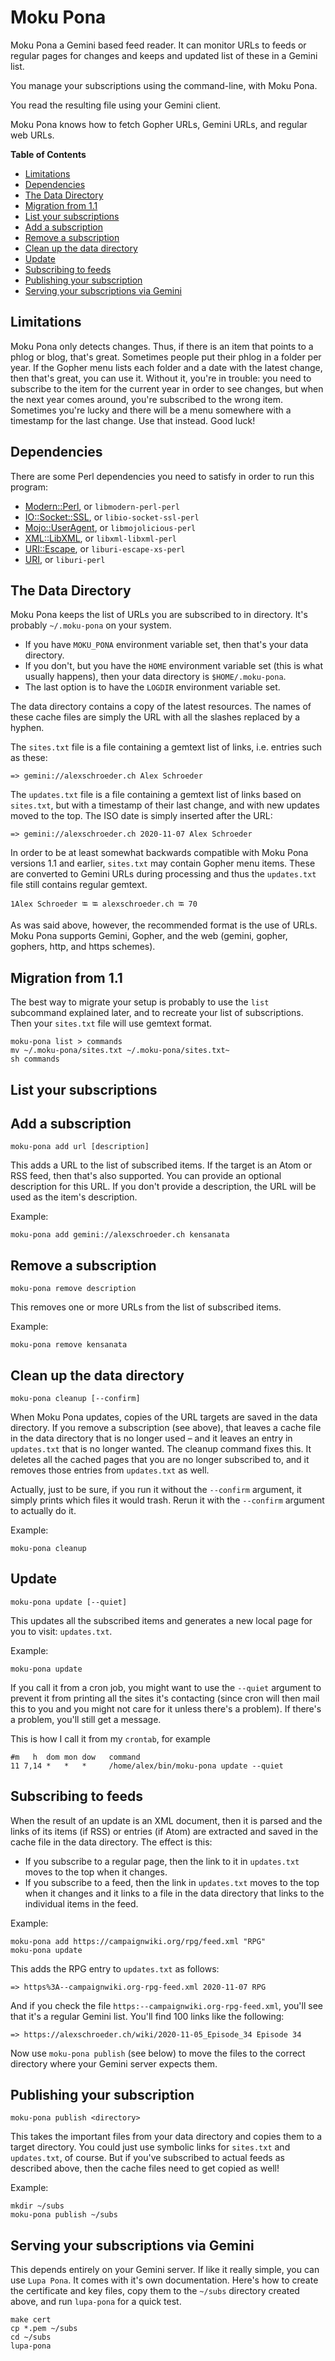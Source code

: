 # Moku Pona

Moku Pona a Gemini based feed reader. It can monitor URLs to feeds or regular
pages for changes and keeps and updated list of these in a Gemini list.

You manage your subscriptions using the command-line, with Moku Pona.

You read the resulting file using your Gemini client.

Moku Pona knows how to fetch Gopher URLs, Gemini URLs, and regular web URLs.

**Table of Contents**

- [Limitations](#limitations)
- [Dependencies](#dependencies)
- [The Data Directory](#the-data-directory)
- [Migration from 1.1](#migration-from-1-1)
- [List your subscriptions](#list-your-subscriptions)
- [Add a subscription](#add-a-subscription)
- [Remove a subscription](#remove-a-subscription)
- [Clean up the data directory](#clean-up-the-data-directory)
- [Update](#update)
- [Subscribing to feeds](#subscribing-to-feeds)
- [Publishing your subscription](#publishing-your-subscription)
- [Serving your subscriptions via Gemini](#serving-your-subscriptions-via-gemini)

## Limitations

Moku Pona only detects changes. Thus, if there is an item that points to a phlog
or blog, that's great. Sometimes people put their phlog in a folder per year. If
the Gopher menu lists each folder and a date with the latest change, then that's
great, you can use it. Without it, you're in trouble: you need to subscribe to
the item for the current year in order to see changes, but when the next year
comes around, you're subscribed to the wrong item. Sometimes you're lucky and
there will be a menu somewhere with a timestamp for the last change. Use that
instead. Good luck!

## Dependencies

There are some Perl dependencies you need to satisfy in order to run this
program:

- [Modern::Perl](https://metacpan.org/pod/Modern%3A%3APerl), or `libmodern-perl-perl`
- [IO::Socket::SSL](https://metacpan.org/pod/IO%3A%3ASocket%3A%3ASSL), or `libio-socket-ssl-perl`
- [Mojo::UserAgent](https://metacpan.org/pod/Mojo%3A%3AUserAgent), or `libmojolicious-perl`
- [XML::LibXML](https://metacpan.org/pod/XML%3A%3ALibXML), or `libxml-libxml-perl`
- [URI::Escape](https://metacpan.org/pod/URI%3A%3AEscape), or `liburi-escape-xs-perl`
- [URI](https://metacpan.org/pod/URI), or `liburi-perl`

## The Data Directory

Moku Pona keeps the list of URLs you are subscribed to in directory. It's
probably `~/.moku-pona` on your system.

- If you have `MOKU_PONA` environment variable set, then that's your data
directory.
- If you don't, but you have the `HOME` environment variable set (this is
what usually happens), then your data directory is `$HOME/.moku-pona`.
- The last option is to have the `LOGDIR` environment variable set.

The data directory contains a copy of the latest resources. The names of these
cache files are simply the URL with all the slashes replaced by a hyphen.

The `sites.txt` file is a file containing a gemtext list of links, i.e. entries
such as these:

    => gemini://alexschroeder.ch Alex Schroeder

The `updates.txt` file is a file containing a gemtext list of links based on
`sites.txt`, but with a timestamp of their last change, and with new updates
moved to the top. The ISO date is simply inserted after the URL:

    => gemini://alexschroeder.ch 2020-11-07 Alex Schroeder

In order to be at least somewhat backwards compatible with Moku Pona versions
1.1 and earlier, `sites.txt` may contain Gopher menu items. These are converted
to Gemini URLs during processing and thus the `updates.txt` file still contains
regular gemtext.

    1Alex Schroeder ⭾ ⭾ alexschroeder.ch ⭾ 70

As was said above, however, the recommended format is the use of URLs. Moku Pona
supports Gemini, Gopher, and the web (gemini, gopher, gophers, http, and https
schemes).

## Migration from 1.1

The best way to migrate your setup is probably to use the `list` subcommand
explained later, and to recreate your list of subscriptions. Then your
`sites.txt` file will use gemtext format.

    moku-pona list > commands
    mv ~/.moku-pona/sites.txt ~/.moku-pona/sites.txt~
    sh commands

## List your subscriptions

## Add a subscription

    moku-pona add url [description]

This adds a URL to the list of subscribed items. If the target is an Atom or RSS
feed, then that's also supported. You can provide an optional description for
this URL. If you don't provide a description, the URL will be used as the item's
description.

Example:

    moku-pona add gemini://alexschroeder.ch kensanata

## Remove a subscription

    moku-pona remove description

This removes one or more URLs from the list of subscribed items.

Example:

    moku-pona remove kensanata

## Clean up the data directory

    moku-pona cleanup [--confirm]

When Moku Pona updates, copies of the URL targets are saved in the data
directory. If you remove a subscription (see above), that leaves a cache file in
the data directory that is no longer used – and it leaves an entry in
`updates.txt` that is no longer wanted. The cleanup command fixes this. It
deletes all the cached pages that you are no longer subscribed to, and it
removes those entries from `updates.txt` as well.

Actually, just to be sure, if you run it without the `--confirm` argument, it
simply prints which files it would trash. Rerun it with the `--confirm`
argument to actually do it.

Example:

    moku-pona cleanup

## Update

    moku-pona update [--quiet]

This updates all the subscribed items and generates a new local page for you to
visit: `updates.txt`.

Example:

    moku-pona update

If you call it from a cron job, you might want to use the `--quiet` argument to
prevent it from printing all the sites it's contacting (since cron will then
mail this to you and you might not care for it unless there's a problem). If
there's a problem, you'll still get a message.

This is how I call it from my `crontab`, for example

    #m   h  dom mon dow   command
    11 7,14 *   *   *     /home/alex/bin/moku-pona update --quiet

## Subscribing to feeds

When the result of an update is an XML document, then it is parsed and the links
of its items (if RSS) or entries (if Atom) are extracted and saved in the cache
file in the data directory. The effect is this:

- If you subscribe to a regular page, then the link to it in `updates.txt`
moves to the top when it changes.
- If you subscribe to a feed, then the link in `updates.txt` moves to the
top when it changes and it links to a file in the data directory that links to
the individual items in the feed.

Example:

    moku-pona add https://campaignwiki.org/rpg/feed.xml "RPG"
    moku-pona update

This adds the RPG entry to `updates.txt` as follows:

    => https%3A--campaignwiki.org-rpg-feed.xml 2020-11-07 RPG

And if you check the file `https:--campaignwiki.org-rpg-feed.xml`, you'll see
that it's a regular Gemini list. You'll find 100 links like the following:

    => https://alexschroeder.ch/wiki/2020-11-05_Episode_34 Episode 34

Now use `moku-pona publish` (see below) to move the files to the correct
directory where your Gemini server expects them.

## Publishing your subscription

    moku-pona publish <directory>

This takes the important files from your data directory and copies them to a
target directory. You could just use symbolic links for `sites.txt` and
`updates.txt`, of course. But if you've subscribed to actual feeds as described
above, then the cache files need to get copied as well!

Example:

    mkdir ~/subs
    moku-pona publish ~/subs

## Serving your subscriptions via Gemini

This depends entirely on your Gemini server. If like it really simple, you can
use `Lupa Pona`. It comes with it's own documentation. Here's how to create the
certificate and key files, copy them to the `~/subs` directory created above,
and run `lupa-pona` for a quick test.

    make cert
    cp *.pem ~/subs
    cd ~/subs
    lupa-pona

